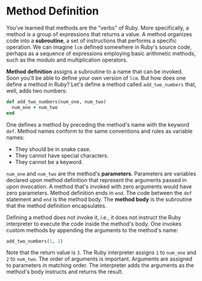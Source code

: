 # Method Definition

You've learned that methods are the "verbs" of Ruby. More specifically, a method
is a group of expressions that returns a value. A method organizes code into a
**subroutine**, a set of instructions that performs a specific operation. We can
imagine `lcm` defined somewhere in Ruby's source code, perhaps as a sequence of
expressions employing basic arithmetic methods, such as the modulo and
multiplication operators.

**Method definition** assigns a subroutine to a name that can be invoked. Soon
you'll be able to define your own version of `lcm`. But how does one define a
method in Ruby? Let's define a method called `add_two_numbers` that, well, adds
two numbers:

```ruby
def add_two_numbers(num_one, num_two)
  num_one + num_two
end
```

One defines a method by preceding the method's name with the keyword `def`.
Method names conform to the same conventions and rules as variable names:

* They should be in snake case.
* They cannot have special characters.
* They cannot be a keyword.

`num_one` and `num_two` are the method's **parameters**. Parameters are
variables declared upon method definition that represent the arguments passed in
upon invocation. A method that's invoked with zero arguments would have zero
parameters. Method definition ends in `end`. The code between the `def`
statement and `end` is the method body. The **method body** is the subroutine that
the method definition encapsulates.

Defining a method does not invoke it, i.e., it does not instruct the Ruby
interpreter to execute the code inside the method's body. One invokes custom
methods by appending the arguments to the method's name:

```ruby
add_two_numbers(1, 2)
```

Note that the return value is `3`. The Ruby interpreter assigns `1` to `num_one`
and `2` to `num_two`. The order of arguments is important. Arguments are
assigned to parameters in matching order. The interpreter adds the arguments as
the method's body instructs and returns the result.
